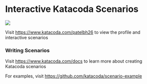 # Interactive Katacoda Scenarios

[![](http://shields.katacoda.com/katacoda/patelbh26/count.svg)](https://www.katacoda.com/patelbh26 "Get your profile on Katacoda.com")

Visit https://www.katacoda.com/patelbh26 to view the profile and interactive scenarios

### Writing Scenarios
Visit https://www.katacoda.com/docs to learn more about creating Katacoda scenarios

For examples, visit https://github.com/katacoda/scenario-example
